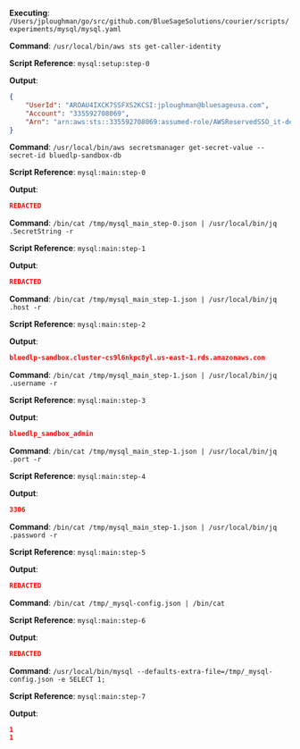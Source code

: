 **Executing**: `/Users/jploughman/go/src/github.com/BlueSageSolutions/courier/scripts/experiments/mysql/mysql.yaml`

**Command**: `/usr/local/bin/aws sts get-caller-identity`

**Script Reference**: `mysql:setup:step-0`

**Output**:

```json
{
    "UserId": "AROAU4IXCK7SSFXS2KCSI:jploughman@bluesageusa.com",
    "Account": "335592708069",
    "Arn": "arn:aws:sts::335592708069:assumed-role/AWSReservedSSO_it-devops_dd6d43fab80b0112/jploughman@bluesageusa.com"
}

```

**Command**: `/usr/local/bin/aws secretsmanager get-secret-value --secret-id bluedlp-sandbox-db`

**Script Reference**: `mysql:main:step-0`

**Output**:

```json
REDACTED
```

**Command**: `/bin/cat /tmp/mysql_main_step-0.json | /usr/local/bin/jq .SecretString -r`

**Script Reference**: `mysql:main:step-1`

**Output**:

```json
REDACTED
```

**Command**: `/bin/cat /tmp/mysql_main_step-1.json | /usr/local/bin/jq .host -r`

**Script Reference**: `mysql:main:step-2`

**Output**:

```json
bluedlp-sandbox.cluster-cs9l6nkpc8yl.us-east-1.rds.amazonaws.com

```

**Command**: `/bin/cat /tmp/mysql_main_step-1.json | /usr/local/bin/jq .username -r`

**Script Reference**: `mysql:main:step-3`

**Output**:

```json
bluedlp_sandbox_admin

```

**Command**: `/bin/cat /tmp/mysql_main_step-1.json | /usr/local/bin/jq .port -r`

**Script Reference**: `mysql:main:step-4`

**Output**:

```json
3306

```

**Command**: `/bin/cat /tmp/mysql_main_step-1.json | /usr/local/bin/jq .password -r`

**Script Reference**: `mysql:main:step-5`

**Output**:

```json
REDACTED
```

**Command**: `/bin/cat /tmp/_mysql-config.json | /bin/cat`

**Script Reference**: `mysql:main:step-6`

**Output**:

```json
REDACTED
```

**Command**: `/usr/local/bin/mysql --defaults-extra-file=/tmp/_mysql-config.json -e SELECT 1;`

**Script Reference**: `mysql:main:step-7`

**Output**:

```json
1
1

```

